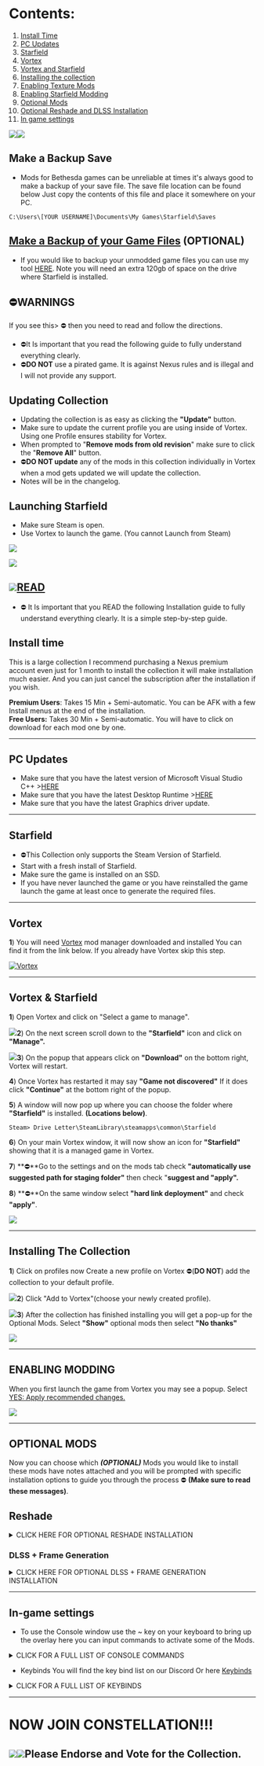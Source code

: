 

# Contents:
1) [Install Time](#install-time)
2) [PC Updates](#pc-Updates)
3) [Starfield](#starfield)
4) [Vortex](#vortex)
5) [Vortex and Starfield](#vortex-and-starfield)
6) [Installing the collection](#installing-the-collection)
7) [Enabling Texture Mods](#enabling-texture-mods)
8) [Enabling Starfield Modding](#enabling-starfield-modding)
9) [Optional Mods](#optional-mods)
10) [Optional Reshade and DLSS Installation](#optional-reshade-and-dlss-installation)
11) [In game settings](#in-game-settings)

![](https://s11.gifyu.com/images/Sgd38.jpg)![](https://s11.gifyu.com/images/SgdAu.png)

## Make a Backup Save

- Mods for Bethesda games can be unreliable at times it's always good to make a backup of your save file. The save file location can be found below Just copy the contents of this file and place it somewhere on your PC.

```
C:\Users\[YOUR USERNAME]\Documents\My Games\Starfield\Saves
```

## [Make a Backup of your Game Files](https://) (OPTIONAL)

- If you would like to backup your unmodded game files you can use my tool [HERE](https://www.nexusmods.com/starfield/mods/1064). Note you will need an extra 120gb of space on the drive where Starfield is installed.

## ⛔WARNINGS

If you see this> ⛔ then you need to read and follow the directions.

- ⛔It Is important that you read the following guide to fully understand everything clearly.
- ⛔**DO NOT** use a pirated game. It is against Nexus rules and is illegal and I will not provide any support.

## Updating Collection

- Updating the collection is as easy as clicking the **"Update"** button.&#x20;
- Make sure to update the current profile you are using inside of Vortex. Using one Profile ensures stability for Vortex.&#x20;
- When prompted to "**Remove mods from old revision**" make sure to click the "**Remove All**" button.
- ⛔**DO NOT update** any of the mods in this collection individually in Vortex when a mod gets updated we will update the collection.
- Notes will be in the changelog.

## Launching Starfield

- Make sure Steam is open.
- Use Vortex to launch the game. (You cannot Launch from Steam)

![](https://s11.gifyu.com/images/SgO30.jpg)

![](https://s11.gifyu.com/images/Sgd38.jpg)

## ![](https://s11.gifyu.com/images/SgdAq.png)[READ](https://)

- ⛔ It Is important that you READ the following Installation guide to fully understand everything clearly. It is a simple step-by-step guide.

## Install time

This is a large collection I recommend purchasing a Nexus premium account even just for 1 month to install the collection it will make installation much easier. And you can just cancel the subscription after the installation if you wish.

**Premium Users**: Takes 15 Min + Semi-automatic. You can be AFK with a few Install menus at the end of the installation.\
**Free Users:** Takes 30 Min + Semi-automatic. You will have to click on download for each mod one by one.

***

## PC  Updates

- Make sure that you have the latest version of Microsoft Visual Studio C++ >[HERE](https://aka.ms/vs/17/release/vc_redist.x64.exe)
- Make sure that you have the latest Desktop Runtime >[HERE](https://dotnet.microsoft.com/en-us/download/dotnet/thank-you/runtime-desktop-7.0.3-windows-x64-installer)
- Make sure that you have the latest Graphics driver update.

***

## Starfield

- ⛔This Collection only supports the Steam Version of Starfield.
- Start with a fresh install of Starfield.
- Make sure the game is installed on an SSD.
- If you have never launched the game or you have reinstalled the game launch the game at least once to generate the required files.&#x20;

***

## Vortex

**1**) You will need [Vortex](https://www.nexusmods.com/site/mods/1) mod manager downloaded and installed You can find it from the link below. If you already have Vortex skip this step.

[![Vortex](https://i.imgur.com/xXhkzvj.png)](https://www.nexusmods.com/site/mods/1 "Vortex page")

***

## Vortex & Starfield

**1**) Open Vortex and click on "Select a game to manage".

![](https://s12.gifyu.com/images/Select-a-game-to-managed.jpg)**2**) On the next screen scroll down to the **"Starfield"** icon and click on **"Manage".**

![](https://s11.gifyu.com/images/SgCKR.jpg)**3**) On the popup that appears click on **"Download"** on the bottom right, Vortex will restart.

**4**) Once Vortex has restarted it may say **"Game not discovered"** If it does click **"Continue"** at the bottom right of the popup.

**5**) A window will now pop up where you can choose the folder where  **"Starfield"** is installed. **(Locations below)**.

```
Steam> Drive Letter\SteamLibrary\steamapps\common\Starfield
```

**6**) On your main Vortex window, it will now show an icon for **"Starfield"** showing that it is a managed game in Vortex.

**7**) **⛔**Go to the settings and on the mods tab check **"automatically use suggested path for staging folder"** then check "**suggest and "apply".**

**8**) **⛔**On the same window select **"hard link deployment"** and check **"apply"**.

![](https://s11.gifyu.com/images/Untitledef56ac4a42e1f37d.jpg)

***

## Installing The Collection

**1**) Click on profiles now Create a new profile on Vortex ⛔(**DO NOT**) add the collection to your default profile.

![](https://s11.gifyu.com/images/SgCKJ.jpg)**2**) Click "Add to Vortex"(choose your newly created profile).

![](https://s12.gifyu.com/images/Untitled1.png)**3**) After the collection has finished installing you will get a pop-up for the Optional Mods. Select  **"Show"** optional mods then select **"No thanks"**

![](https://s11.gifyu.com/images/SgGTE.jpg)

***

## ENABLING MODDING

When you first launch the game from Vortex you may see a popup. Select [YES: Apply recommended changes.](https://)

![](https://s11.gifyu.com/images/S4U8u.jpg)

***

## OPTIONAL MODS

Now you can choose which ***(OPTIONAL)***  Mods you would like to install these mods have notes attached and you will be prompted with specific installation options to guide you through the process ⛔ **(Make sure to read these messages)**.

## Reshade

<details><summary>CLICK HERE FOR OPTIONAL RESHADE INSTALLATION </summary>
ReShade is included with the collection once you have finished downloading it will be placed on the toolbar in the top left-hand corner of Vortex.

NOTE If you use a Reshade make sure that HDR is disabled in Windows.

**1**) Click on Reshade in the top corner.

![](https://s11.gifyu.com/images/SgO3F.jpg)

**2**) Select browse and find the **"*****Starfield.exe*****"** and select it.**(Locations below)**

```
Steam> Drive Letter\SteamLibrary\steamapps\common\Starfield\Starfield.exe
```

**3**) Select Directx 10/11/12\
**4**) On the **"select preset to install"** select next\
**5**) Select next and finish the installation.\
**6**) Run the game

I have added the Reshade below.

- Constellation Reshade by[v2](https://www.nexusmods.com/hogwartslegacy/users/123334373)

### **Reshade controls**

**End** key to toggle main effects\
**Home** key to open GUI
</details>

### DLSS + Frame Generation

<details><summary>CLICK HERE FOR OPTIONAL DLSS + FRAME GENERATION INSTALLATION</summary>
&#x20;⛔DLSS CURRENTLY NOT AVAILABLE

Remember this is experimental you may see crashes here and there but it is well worth it.

**1**) Open Vortex and select "Collections".\
**2**) Select "View".\
**3**) Select the optional Mods and Install and Enable the DLSS Mod below.\
![](https://s11.gifyu.com/images/S4IK7.png)4) Now you need to download the 2 files below.\
[nvngx\_dlss.dll](https://www.techpowerup.com/download/nvidia-dlss-dll/)

[nvngx\_dlssg.dll](https://www.techpowerup.com/download/nvidia-dlss-3-frame-generation-dll/)

**5**) Place these 2 files in the following location.

```
steamapps\common\Starfield\Data\SFSE\Plugins\nv-streamline
```

**6**) Once done should look as follows.

![](https://s11.gifyu.com/images/S4ITQ.jpg)**7**) Once in the game you will see all the new options added to the Display Settings Menu.

NOTE Only use the "Quality" setting as other settings may increase the risk of the black screen bug.
</details>

***

## In-game settings

- To use the Console window use the ~ key on your keyboard to bring up the overlay here you can input commands to activate some of the Mods.

<details><summary>CLICK FOR A FULL LIST OF CONSOLE COMMANDS</summary>
### ![img](https://s11.gifyu.com/images/Sgd38.jpg)Ship Builder Tweaks

- To apply the tweaks, run **"bat builderTweak"**
- To uninstall the mod / revert the settings, simply run **"bat builderReset"**

### ![img](https://s11.gifyu.com/images/Sgd38.jpg)Ship Builder Tolerance Tweaks

- To increase the tolerance run **"bat toleranceBig"**, or **"bat toleranceHuge"** (Huge basically disables any overlapping checks, letting you build some cursed things)
- To uninstall the mod / revert the settings, simply run **"bat toleranceReset"**

### ![img](https://s11.gifyu.com/images/Sgd38.jpg)In-Game FOV Changer

- For First Person FOV: Run **"bat fpp100"** to set the FOV to 100, or any other number between 70-120, in steps of 5 (e.g. "bat fpp95")
- For Third Person FOV: Run **"bat tpp100"** to set the FOV to 100, or any other number between 70-120, in steps of 5 (e.g. "bat tpp95")
- To uninstall the mod / revert the settings, simply set FPP to 85 and TPP to 70 (Those are the vanilla values)

![img](https://s11.gifyu.com/images/Sgd38.jpg)
</details>

- Keybinds You will find the key bind list on our Discord Or here [Keybinds](https://github.com/2077v2/Constellation/blob/main/Keybinds.md)

<details><summary>CLICK FOR A FULL LIST OF KEYBINDS</summary>
![](https://s11.gifyu.com/images/SgafS.png)These are setup for a full-size KB.

### ![img](https://s11.gifyu.com/images/Sgd38.jpg)RESHADE

- HOME>  UI
- END> Toggle Reshade

### ![img](https://s11.gifyu.com/images/Sgd38.jpg)CONSOLE

- \~> Console

![img](https://s11.gifyu.com/images/Sgd38.jpg)
</details>

***

# NOW JOIN CONSTELLATION!!!

## ![](<\<iframe src="https://giphy.com/embed/6yG1e2cnStpgpEDDId" width="480" height="270" frameBorder="0" class="giphy-embed" allowFullScreen\>\</iframe\>\<p\>\<a href="https://giphy.com/gifs/xbox-xbox-series-x-starfield-e3-6yG1e2cnStpgpEDDId"\>via GIPHY\</a\>\</p\>>)![](https://media.giphy.com/media/6yG1e2cnStpgpEDDId/giphy-downsized-large.gif)Please Endorse and Vote for the Collection.


